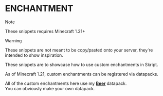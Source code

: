 # ENCHANTMENT
> [!NOTE]
> These snippets requires Minecraft 1.21+

> [!WARNING]
> These snippets are not meant to be copy/pasted onto your server, they're intended to show inspiration.

These snippets are to showcase how to use custom enchantments in Skript.

As of Minecraft 1.21, custom enchantments can be registered via datapacks.

All of the custom enchantments here use my [**Beer**](https://github.com/ShaneBeee/Beer) datapack.      
You can obviously make your own datapack.
